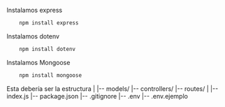 
Instalamos express
``` bash
    npm install express
``` 
Instalamos dotenv
``` bash
    npm install dotenv
``` 
Instalamos Mongoose
``` bash
    npm install mongoose
``` 

Esta debería ser la estructura
|
|-- models/
|-- controllers/
|-- routes/
|
|-- index.js
|-- package.json
|-- .gitignore
|-- .env
|-- .env.ejemplo
